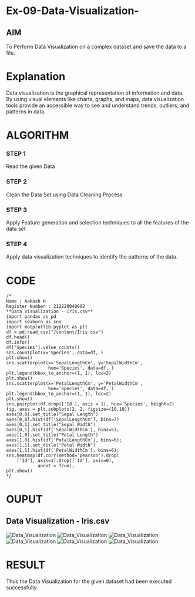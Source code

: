 # Ex-09-Data-Visualization-

## AIM
To Perform Data Visualization on a complex dataset and save the data to a file. 

# Explanation
Data visualization is the graphical representation of information and data. By using visual elements like charts, graphs, and maps, data visualization tools provide an accessible way to see and understand trends, outliers, and patterns in data.

# ALGORITHM
### STEP 1
Read the given Data
### STEP 2
Clean the Data Set using Data Cleaning Process
### STEP 3
Apply Feature generation and selection techniques to all the features of the data set
### STEP 4
Apply data visualization techniques to identify the patterns of the data.

# CODE
```
/* 
Name : Aakash H
Register Number : 212220040002
**Data Visualization - Iris.csv**
import pandas as pd
import seaborn as sns
import matplotlib.pyplot as plt
df = pd.read_csv("/content/Iris.csv")
df.head()
df.info()
df["Species"].value_counts()
sns.countplot(x='Species', data=df, )
plt.show()
sns.scatterplot(x='SepalLengthCm', y='SepalWidthCm',
                hue='Species', data=df, )
plt.legend(bbox_to_anchor=(1, 1), loc=2)
plt.show()
sns.scatterplot(x='PetalLengthCm', y='PetalWidthCm',
                hue='Species', data=df, )
plt.legend(bbox_to_anchor=(1, 1), loc=2) 
plt.show()
sns.pairplot(df.drop(['Id'], axis = 1), hue='Species', height=2)
fig, axes = plt.subplots(2, 2, figsize=(10,10)) 
axes[0,0].set_title("Sepal Length")
axes[0,0].hist(df['SepalLengthCm'], bins=7)
axes[0,1].set_title("Sepal Width")
axes[0,1].hist(df['SepalWidthCm'], bins=5); 
axes[1,0].set_title("Petal Length")
axes[1,0].hist(df['PetalLengthCm'], bins=6); 
axes[1,1].set_title("Petal Width")
axes[1,1].hist(df['PetalWidthCm'], bins=6);
sns.heatmap(df.corr(method='pearson').drop(
    ['Id'], axis=1).drop(['Id'], axis=0),
            annot = True); 
plt.show()
*/
```
# OUPUT
## Data Visualization - Iris.csv
![Data_Visualization](/images/img.png)
![Data_Visualization](/images/img2.png)
![Data_Visualization](/images/img3.png)
![Data_Visualization](/images/img4.png)
![Data_Visualization](/images/img5.png)
![Data_Visualization](/images/img6.png)

# RESULT
Thus the Data Visualization for the given dataset had been executed successfully.
